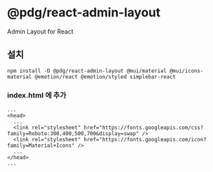 # @pdg/react-admin-layout

Admin Layout for React 

## 설치
```
npm install -D @pdg/react-admin-layout @mui/material @mui/icons-material @emotion/react @emotion/styled simplebar-react
```

### index.html 에 추가
```
...
<head>
  ...
  <link rel="stylesheet" href="https://fonts.googleapis.com/css?family=Roboto:300,400,500,700&display=swap" />
  <link rel="stylesheet" href="https://fonts.googleapis.com/icon?family=Material+Icons" />
  ...
</head>
...
```
